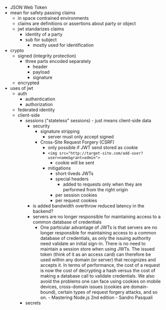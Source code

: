 - JSON Web Token
- mean for safety passing claims
  - in space contrained environments
  - claims are definitions or assertions about party or object
  - jwt standarizes claims
    - identity of a party
    - sub for subject
      - mostly used for identification
- crypto
  - signed (integrity protection)
    - three parts encoded separately
      - header
      - payload
      - signature
  - encrypted
- uses of jwt
  - auth
    - authentication
    - authorization
  - federated identity
  - client-side
    - sessions ("stateless" sessions) - just means client-side data
      - security
        - signature stripping
          - server must only accept signed
        - Cross-Site Request Forgery (CSRF)
          - only possible if JWT send stored as cookie
          - `<img src="http://target-site.com/add-user?user=name&grant=admin">`
            - cookie will be sent
          - mitigations
            - short-liveds JWTs
            - special headers
              - added to requests only when they are performed from the right origin
            - per session cookies
            - per request cookies
      - is added bandwidth overthrow reduced latency in the backend?
      - servers are no longer responsible for maintaining access to a common database of credentials
        - One particular advantage of JWTs is that servers are no longer responsible for maintaining access to a common database of credentials, as only the issuing authority need validate an initial sign-in. There is no need to maintain a session store when using JWTs. The issued token (think of it as an access card) can therefore be used within any domain (or server) that recognizes and accepts it. In terms of performance, the cost of a request is now the cost of decrypting a hash versus the cost of making a database call to validate credentials. We also avoid the problems one can face using cookies on mobile devices, cross-domain issues (cookies are domain-bound), certain types of request forgery attacks, and so on. - Mastering Node.js 2nd edition - Sandro Pasquali
    - secrets
